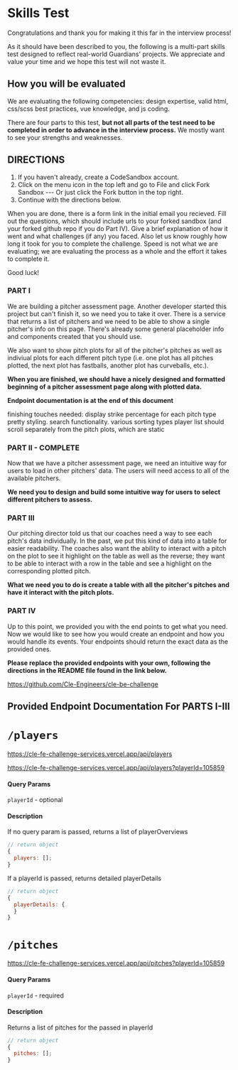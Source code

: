 # Skills Test

Congratulations and thank you for making it this far in the interview process!

As it should have been described to you, the following is a multi-part skills test designed to reflect real-world Guardians' projects. We appreciate and value your time and we hope this test will not waste it.

## How you will be evaluated

We are evaluating the following competencies: design expertise, valid html, css/scss best practices, vue knowledge, and js coding.

There are four parts to this test, **but not all parts of the test need to be completed in order to advance in the interview process.** We mostly want to see your strengths and weaknesses.

## DIRECTIONS

1. If you haven't already, create a CodeSandbox account.
2. Click on the menu icon in the top left and go to File and click Fork Sandbox --- Or just click the Fork button in the top right.
3. Continue with the directions below.

When you are done, there is a form link in the initial email you recieved. Fill out the questions, which should include urls to your forked sandbox (and your forked github repo if you do Part IV). Give a brief explanation of how it went and what challenges (if any) you faced. Also let us know roughly how long it took for you to complete the challenge. Speed is not what we are evaluating; we are evaluating the process as a whole and the effort it takes to complete it.

Good luck!

### PART I

We are building a pitcher assessment page. Another developer started this project but can't finish it, so we need you to take it over. There is a service that returns a list of pitchers and we need to be able to show a single pitcher's info on this page. There's already some general placeholder info and components created that you should use.

We also want to show pitch plots for all of the pitcher's pitches as well as indiviual plots for each different pitch type (i.e. one plot has all pitches plotted, the next plot has fastballs, another plot has curveballs, etc.).

**When you are finished, we should have a nicely designed and formatted beginning of a pitcher assessment page along with plotted data.**

**Endpoint documentation is at the end of this document**

finishing touches needed:
display strike percentage for each pitch type
pretty styling.
search functionality.
various sorting types
player list should scroll separately from the pitch plots, which are static

### PART II - COMPLETE

Now that we have a pitcher assessment page, we need an intuitive way for users to load in other pitchers' data. The users will need access to all of the available pitchers.

**We need you to design and build some intuitive way for users to select different pitchers to assess.**

### PART III

Our pitching director told us that our coaches need a way to see each pitch's data individually. In the past, we put this kind of data into a table for easier readability. The coaches also want the ability to interact with a pitch on the plot to see it highlight on the table as well as the reverse; they want to be able to interact with a row in the table and see a highlight on the corresponding plotted pitch.

**What we need you to do is create a table with all the pitcher's pitches and have it interact with the pitch plots.**

### PART IV

Up to this point, we provided you with the end points to get what you need. Now we would like to see how you would create an endpoint and how you would handle its events. Your endpoints should return the exact data as the provided ones.

**Please replace the provided endpoints with your own, following the directions in the README file found in the link below.**

https://github.com/Cle-Engineers/cle-be-challenge

## Provided Endpoint Documentation For PARTS I-III

# `/players`

https://cle-fe-challenge-services.vercel.app/api/players

https://cle-fe-challenge-services.vercel.app/api/players?playerId=105859

#### Query Params

`playerId` - optional

#### Description

If no query param is passed, returns a list of playerOverviews

```js
// return object
{
  players: [];
}
```

If a playerId is passed, returns detailed playerDetails

```js
// return object
{
  playerDetails: {
  }
}
```

# `/pitches`

https://cle-fe-challenge-services.vercel.app/api/pitches?playerId=105859

#### Query Params

`playerId` - required

#### Description

Returns a list of pitches for the passed in playerId

```js
// return object
{
  pitches: [];
}
```
